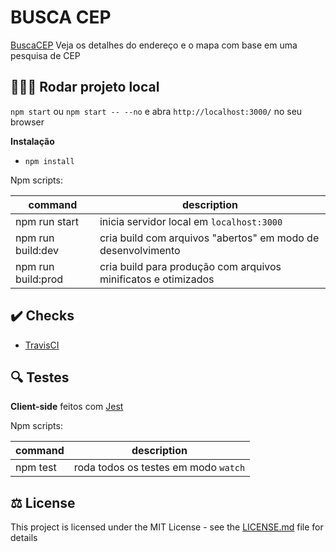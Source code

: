 # BUSCA CEP #

[BuscaCEP]() Veja os detalhes do endereço e o mapa com base em uma pesquisa de CEP

## 🏃🏽‍♂️ Rodar projeto local

`npm start` ou `npm start -- --no` e abra `http://localhost:3000/` no seu browser

**Instalação**
- `npm install`

Npm scripts:

| command              | description                                                                                                                                  |
| -------------------- | -------------------------------------------------------------------------------------------------------------------------------------------- |
| npm run start        | inicia servidor local em `localhost:3000`                                                                                                    |
| npm run build:dev    | cria build com arquivos "abertos" em modo de desenvolvimento                                                                                 |
| npm run build:prod   | cria build para produção com arquivos minificatos e otimizados                                                                               |

## ✔️ Checks

- [TravisCI](https://travis-ci.org)

## 🔍 Testes

**Client-side** feitos com [Jest](https://jestjs.io/)

Npm scripts:

| command              | description                                        |
| -------------------- | -------------------------------------------------- |
| npm test              | roda todos os testes em modo `watch`              |

## ⚖️ License

This project is licensed under the MIT License - see the [LICENSE.md](LICENSE.md) file for details
